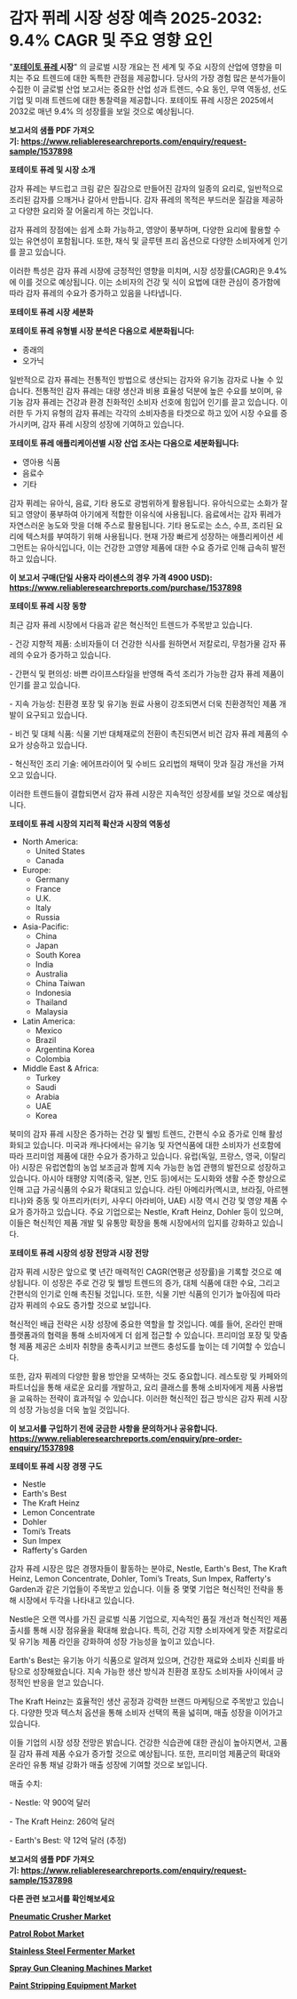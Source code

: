 <p><h1>감자 퓌레 시장 성장 예측 2025-2032: 9.4% CAGR 및 주요 영향 요인</h1></p><p>"<strong><a href="https://www.reliableresearchreports.com/potato-puree-r1537898?utm_campaign=105&utm_medium=7&utm_source=Github&utm_content=ia&utm_term=09042025&utm_id=potato-puree">포테이토 퓨레&nbsp;</a></strong><strong>시장</strong>" 의 글로벌 시장 개요는 전 세계 및 주요 시장의 산업에 영향을 미치는 주요 트렌드에 대한 독특한 관점을 제공합니다. 당사의 가장 경험 많은 분석가들이 수집한 이 글로벌 산업 보고서는 중요한 산업 성과 트렌드, 수요 동인, 무역 역동성, 선도 기업 및 미래 트렌드에 대한 통찰력을 제공합니다. 포테이토 퓨레 시장은 2025에서 2032로 매년 9.4% 의 성장률을 보일 것으로 예상됩니다.&nbsp;</p>
<p><strong>보고서의 샘플 PDF 가져오기:&nbsp;<a href="https://www.reliableresearchreports.com/enquiry/request-sample/1537898?utm_campaign=105&utm_medium=7&utm_source=Github&utm_content=ia&utm_term=09042025&utm_id=potato-puree">https://www.reliableresearchreports.com/enquiry/request-sample/1537898</a></strong></p>
<p><strong>포테이토 퓨레 및 시장 소개</strong></p>
<p><p>감자 퓨레는 부드럽고 크림 같은 질감으로 만들어진 감자의 일종의 요리로, 일반적으로 조리된 감자를 으깨거나 갈아서 만듭니다. 감자 퓨레의 목적은 부드러운 질감을 제공하고 다양한 요리와 잘 어울리게 하는 것입니다. </p><p>감자 퓨레의 장점에는 쉽게 소화 가능하고, 영양이 풍부하며, 다양한 요리에 활용할 수 있는 유연성이 포함됩니다. 또한, 채식 및 글루텐 프리 옵션으로 다양한 소비자에게 인기를 끌고 있습니다. </p><p>이러한 특성은 감자 퓨레 시장에 긍정적인 영향을 미치며, 시장 성장률(CAGR)은 9.4%에 이를 것으로 예상됩니다. 이는 소비자의 건강 및 식이 요법에 대한 관심이 증가함에 따라 감자 퓨레의 수요가 증가하고 있음을 나타냅니다.</p></p>
<p><strong>포테이토 퓨레 시장 세분화</strong></p>
<p><strong>포테이토 퓨레 유형별 시장 분석은 다음으로 세분화됩니다:</strong></p>
<p><ul><li>종래의</li><li>오가닉</li></ul></p>
<p><p>일반적으로 감자 퓨레는 전통적인 방법으로 생산되는 감자와 유기농 감자로 나눌 수 있습니다. 전통적인 감자 퓨레는 대량 생산과 비용 효율성 덕분에 높은 수요를 보이며, 유기농 감자 퓨레는 건강과 환경 친화적인 소비자 선호에 힘입어 인기를 끌고 있습니다. 이러한 두 가지 유형의 감자 퓨레는 각각의 소비자층을 타겟으로 하고 있어 시장 수요를 증가시키며, 감자 퓨레 시장의 성장에 기여하고 있습니다.</p></p>
<p><strong>포테이토 퓨레 애플리케이션별 시장 산업 조사는 다음으로 세분화됩니다:</strong></p>
<p><ul><li>영아용 식품</li><li>음료수</li><li>기타</li></ul></p>
<p><p>감자 퓌레는 유아식, 음료, 기타 용도로 광범위하게 활용됩니다. 유아식으로는 소화가 잘 되고 영양이 풍부하여 아기에게 적합한 이유식에 사용됩니다. 음료에서는 감자 퓌레가 자연스러운 농도와 맛을 더해 주스로 활용됩니다. 기타 용도로는 소스, 수프, 조리된 요리에 텍스처를 부여하기 위해 사용됩니다. 현재 가장 빠르게 성장하는 애플리케이션 세그먼트는 유아식입니다, 이는 건강한 고영양 제품에 대한 수요 증가로 인해 급속히 발전하고 있습니다.</p></p>
<p><strong>이 보고서 구매(단일 사용자 라이센스의 경우 가격 4900 USD): <a href="https://www.reliableresearchreports.com/purchase/1537898?utm_campaign=105&utm_medium=7&utm_source=Github&utm_content=ia&utm_term=09042025&utm_id=potato-puree">https://www.reliableresearchreports.com/purchase/1537898</a></strong></p>
<p><strong>포테이토 퓨레 시장 동향</strong></p>
<p><p>최근 감자 퓨레 시장에서 다음과 같은 혁신적인 트렌드가 주목받고 있습니다. </p><p>- 건강 지향적 제품: 소비자들이 더 건강한 식사를 원하면서 저칼로리, 무첨가물 감자 퓨레의 수요가 증가하고 있습니다.</p><p>- 간편식 및 편의성: 바쁜 라이프스타일을 반영해 즉석 조리가 가능한 감자 퓨레 제품이 인기를 끌고 있습니다.</p><p>- 지속 가능성: 친환경 포장 및 유기농 원료 사용이 강조되면서 더욱 친환경적인 제품 개발이 요구되고 있습니다.</p><p>- 비건 및 대체 식품: 식물 기반 대체재로의 전환이 촉진되면서 비건 감자 퓨레 제품의 수요가 상승하고 있습니다.</p><p>- 혁신적인 조리 기술: 에어프라이어 및 수비드 요리법의 채택이 맛과 질감 개선을 가져오고 있습니다.</p><p>이러한 트렌드들이 결합되면서 감자 퓨레 시장은 지속적인 성장세를 보일 것으로 예상됩니다.</p></p>
<p><strong>포테이토 퓨레 시장의 지리적 확산과 시장의 역동성</strong></p>
<p><ul>
    <li>
        North America:
        <ul>
            <li>United States</li>
            <li>Canada</li>
        </ul>
    </li>
    <li>
        Europe:
        <ul>
            <li>Germany</li>
            <li>France</li>
            <li>U.K.</li>
            <li>Italy</li>
            <li>Russia</li>
        </ul>
    </li>
    <li>
        Asia-Pacific:
        <ul>
            <li>China</li>
            <li>Japan</li>
            <li>South Korea</li>
            <li>India</li>
            <li>Australia</li>
            <li>China Taiwan</li>
            <li>Indonesia</li>
            <li>Thailand</li>
            <li>Malaysia</li>
        </ul>
    </li>
    <li>
        Latin America:
        <ul>
            <li>Mexico</li>
            <li>Brazil</li>
            <li>Argentina Korea</li>
            <li>Colombia</li>
        </ul>
    </li>
    <li>
        Middle East & Africa:
        <ul>
            <li>Turkey</li>
            <li>Saudi</li>
            <li>Arabia</li>
            <li>UAE</li>
            <li>Korea</li>
        </ul>
    </li>
    </ul></p>
<p><p>북미의 감자 퓨레 시장은 증가하는 건강 및 웰빙 트렌드, 간편식 수요 증가로 인해 활성화되고 있습니다. 미국과 캐나다에서는 유기농 및 자연식품에 대한 소비자가 선호함에 따라 프리미엄 제품에 대한 수요가 증가하고 있습니다. 유럽(독일, 프랑스, 영국, 이탈리아) 시장은 유럽연합의 농업 보조금과 함께 지속 가능한 농업 관행의 발전으로 성장하고 있습니다. 아시아 태평양 지역(중국, 일본, 인도 등)에서는 도시화와 생활 수준 향상으로 인해 고급 가공식품의 수요가 확대되고 있습니다. 라틴 아메리카(멕시코, 브라질, 아르헨티나)와 중동 및 아프리카(터키, 사우디 아라비아, UAE) 시장 역시 건강 및 영양 제품 수요가 증가하고 있습니다. 주요 기업으로는 Nestle, Kraft Heinz, Dohler 등이 있으며, 이들은 혁신적인 제품 개발 및 유통망 확장을 통해 시장에서의 입지를 강화하고 있습니다.</p></p>
<p><strong>포테이토 퓨레 시장의 성장 전망과 시장 전망</strong></p>
<p><p>감자 퓌레 시장은 앞으로 몇 년간 매력적인 CAGR(연평균 성장률)을 기록할 것으로 예상됩니다. 이 성장은 주로 건강 및 웰빙 트렌드의 증가, 대체 식품에 대한 수요, 그리고 간편식의 인기로 인해 촉진될 것입니다. 또한, 식물 기반 식품의 인기가 높아짐에 따라 감자 퓌레의 수요도 증가할 것으로 보입니다.</p><p>혁신적인 배급 전략은 시장 성장에 중요한 역할을 할 것입니다. 예를 들어, 온라인 판매 플랫폼과의 협력을 통해 소비자에게 더 쉽게 접근할 수 있습니다. 프리미엄 포장 및 맞춤형 제품 제공은 소비자 취향을 충족시키고 브랜드 충성도를 높이는 데 기여할 수 있습니다. </p><p>또한, 감자 퓌레의 다양한 활용 방안을 모색하는 것도 중요합니다. 레스토랑 및 카페와의 파트너십을 통해 새로운 요리를 개발하고, 요리 클래스를 통해 소비자에게 제품 사용법을 교육하는 전략이 효과적일 수 있습니다. 이러한 혁신적인 접근 방식은 감자 퓌레 시장의 성장 가능성을 더욱 높일 것입니다.</p></p>
<p><strong>이 보고서를 구입하기 전에 궁금한 사항을 문의하거나 공유합니다. <a href="https://www.reliableresearchreports.com/enquiry/pre-order-enquiry/1537898?utm_campaign=105&utm_medium=7&utm_source=Github&utm_content=ia&utm_term=09042025&utm_id=potato-puree">https://www.reliableresearchreports.com/enquiry/pre-order-enquiry/1537898</a></strong></p>
<p><strong>포테이토 퓨레 시장 경쟁 구도</strong></p>
<p><ul><li>Nestle</li><li>Earth's Best</li><li>The Kraft Heinz</li><li>Lemon Concentrate</li><li>Dohler</li><li>Tomi’s Treats</li><li>Sun Impex</li><li>Rafferty's Garden</li></ul></p>
<p><p>감자 퓨레 시장은 많은 경쟁자들이 활동하는 분야로, Nestle, Earth's Best, The Kraft Heinz, Lemon Concentrate, Dohler, Tomi’s Treats, Sun Impex, Rafferty's Garden과 같은 기업들이 주목받고 있습니다. 이들 중 몇몇 기업은 혁신적인 전략을 통해 시장에서 두각을 나타내고 있습니다.</p><p>Nestle은 오랜 역사를 가진 글로벌 식품 기업으로, 지속적인 품질 개선과 혁신적인 제품 출시를 통해 시장 점유율을 확대해 왔습니다. 특히, 건강 지향 소비자에게 맞춘 저칼로리 및 유기농 제품 라인을 강화하여 성장 가능성을 높이고 있습니다.</p><p>Earth's Best는 유기농 아기 식품으로 알려져 있으며, 건강한 재료와 소비자 신뢰를 바탕으로 성장해왔습니다. 지속 가능한 생산 방식과 친환경 포장도 소비자들 사이에서 긍정적인 반응을 얻고 있습니다.</p><p>The Kraft Heinz는 효율적인 생산 공정과 강력한 브랜드 마케팅으로 주목받고 있습니다. 다양한 맛과 텍스처 옵션을 통해 소비자 선택의 폭을 넓히며, 매출 성장을 이어가고 있습니다.</p><p>이들 기업의 시장 성장 전망은 밝습니다. 건강한 식습관에 대한 관심이 높아지면서, 고품질 감자 퓨레 제품 수요가 증가할 것으로 예상됩니다. 또한, 프리미엄 제품군의 확대와 온라인 유통 채널 강화가 매출 성장에 기여할 것으로 보입니다.</p><p>매출 수치:  </p><p>- Nestle: 약 900억 달러  </p><p>- The Kraft Heinz: 260억 달러  </p><p>- Earth's Best: 약 12억 달러 (추정)</p></p>
<p><strong>보고서의 샘플 PDF 가져오기:&nbsp;<a href="https://www.reliableresearchreports.com/enquiry/request-sample/1537898?utm_campaign=105&utm_medium=7&utm_source=Github&utm_content=ia&utm_term=09042025&utm_id=potato-puree">https://www.reliableresearchreports.com/enquiry/request-sample/1537898</a></strong></p>
<p><strong></strong></p>
<p><strong></strong></p>
<p><strong></strong></p>
<p><strong></strong></p>
<p><strong>다른 관련 보고서를 확인해보세요</strong></p>
<p><strong><p><a href="https://github.com/decockogbaro25/Market-Research-Report-List-1/blob/main/pneumatic-crusher-market.md?utm_campaign=105&utm_medium=7&utm_source=Github&utm_content=ia&utm_term=09042025&utm_id=potato-puree">Pneumatic Crusher Market</a></p><p><a href="https://github.com/ghaligopezf5/Market-Research-Report-List-1/blob/main/patrol-robot-market.md?utm_campaign=105&utm_medium=7&utm_source=Github&utm_content=ia&utm_term=09042025&utm_id=potato-puree">Patrol Robot Market</a></p><p><a href="https://github.com/drielvinki/Market-Research-Report-List-1/blob/main/stainless-steel-fermenter-market.md?utm_campaign=105&utm_medium=7&utm_source=Github&utm_content=ia&utm_term=09042025&utm_id=potato-puree">Stainless Steel Fermenter Market</a></p><p><a href="https://github.com/panciujoslin3/Market-Research-Report-List-1/blob/main/spray-gun-cleaning-machines-market.md?utm_campaign=105&utm_medium=7&utm_source=Github&utm_content=ia&utm_term=09042025&utm_id=potato-puree">Spray Gun Cleaning Machines Market</a></p><p><a href="https://github.com/uldularido/Market-Research-Report-List-1/blob/main/paint-stripping-equipment-market.md?utm_campaign=105&utm_medium=7&utm_source=Github&utm_content=ia&utm_term=09042025&utm_id=potato-puree">Paint Stripping Equipment Market</a></p></strong></p>
<p></p>